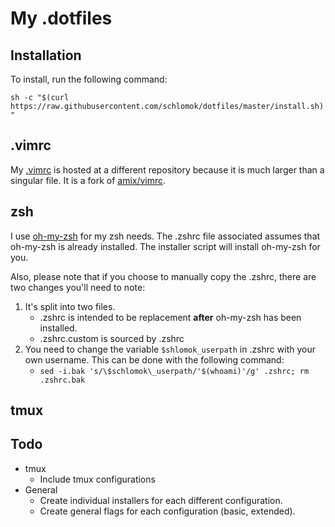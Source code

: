 # My .dotfiles

## Installation

To install, run the following command:

`sh -c "$(curl https://raw.githubusercontent.com/schlomok/dotfiles/master/install.sh)"`

## .vimrc

My [.vimrc](https://github.com/schlomok/vimrc) is hosted at a different 
repository because it is much larger than a singular file. It is a fork of 
[amix/vimrc](https://github.com/amix/vimrc).

## zsh

I use [oh-my-zsh](https://github.com/robbyrussell/oh-my-zsh) for my zsh needs.
The .zshrc file associated assumes that oh-my-zsh is already installed. The
installer script will install oh-my-zsh for you. 

Also, please note that if you choose to manually copy the .zshrc, there are two
changes you'll need to note:

1. It's split into two files.
    * .zshrc is intended to be replacement **after** oh-my-zsh has been installed.
    * .zshrc.custom is sourced by .zshrc
2. You need to change the variable `$shlomok_userpath` in .zshrc with your own
   username. This can be done with the following command:
    * `sed -i.bak 's/\$schlomok\_userpath/'$(whoami)'/g' .zshrc; rm .zshrc.bak`

## tmux

## Todo

* tmux
    - Include tmux configurations
* General
    - Create individual installers for each different configuration. 
    - Create general flags for each configuration (basic, extended).
